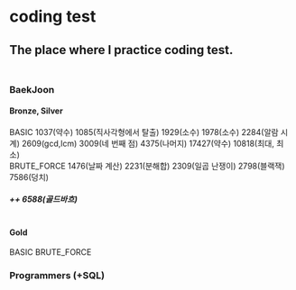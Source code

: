 # coding test <br>
## The place where I practice coding test. <br> <br>
 ### BaekJoon <br>
 #### Bronze, Silver <br>
 BASIC 1037(약수) 1085(직사각형에서 탈출) 1929(소수) 1978(소수) 2284(알람 시계) 2609(gcd,lcm) 3009(네 번째 점) 4375(나머지) 17427(약수) 10818(최대, 최소) <br>
 BRUTE_FORCE  1476(날짜 계산) 2231(분해합) 2309(일곱 난쟁이) 2798(블랙잭) 7586(덩치)<br>
 ##### ++ 6588(골드바흐) <br><br>
 #### Gold <br>
 BASIC
 BRUTE_FORCE
 ### Programmers (+SQL)
